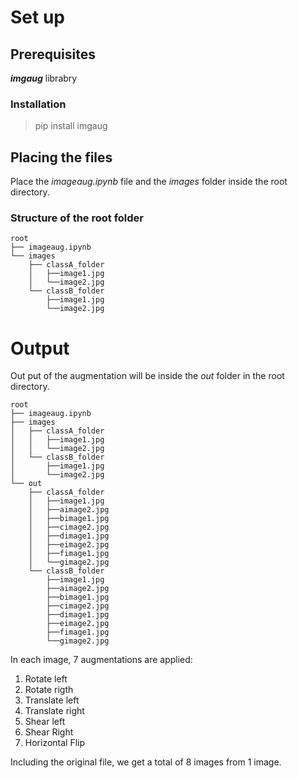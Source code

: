 # Set up

## Prerequisites
***imgaug*** librabry

### Installation
>pip install imgaug

## Placing the files
Place the *imageaug.ipynb* file and the *images* folder inside the root directory.

### Structure of the root folder
```
root
├── imageaug.ipynb
└── images
    ├── classA_folder
    │   ├──image1.jpg
    │   └──image2.jpg
    └── classB_folder
        ├──image1.jpg
        └──image2.jpg

```
# Output
Out put of the augmentation will be inside the *out* folder in the root directory.

```
root
├── imageaug.ipynb
├── images
│   ├── classA_folder
│   │   ├──image1.jpg
│   │   └──image2.jpg
│   └── classB_folder
│       ├──image1.jpg
│       └──image2.jpg
└── out
    ├── classA_folder
    │   ├──image1.jpg
    │   ├──aimage2.jpg
    │   ├──bimage1.jpg
    │   ├──cimage2.jpg
    │   ├──dimage1.jpg
    │   ├──eimage2.jpg
    │   ├──fimage1.jpg
    │   └──gimage2.jpg
    └── classB_folder
        ├──image1.jpg
        ├──aimage2.jpg
        ├──bimage1.jpg
        ├──cimage2.jpg
        ├──dimage1.jpg
        ├──eimage2.jpg
        ├──fimage1.jpg
        └──gimage2.jpg

```
In each image, 7 augmentations are applied:
1. Rotate left
2. Rotate rigth
3. Translate left
4. Translate right
5. Shear left
6. Shear Right
7. Horizontal Flip

Including the original file, we get a total of 8 images from 1 image.